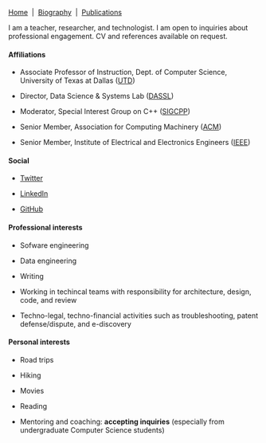 [Home](/)&nbsp;&nbsp;\|&nbsp;&nbsp;[Biography](/bio)&nbsp;&nbsp;\|&nbsp;&nbsp;[Publications](/pubs)

I am a teacher, researcher, and technologist. I am open to inquiries about professional engagement.
CV and references available on request. 

#### Affiliations

- Associate Professor of Instruction, Dept. of Computer Science, University of Texas at Dallas ([UTD](https://cs.utdallas.edu/people/faculty/murthy-sean/))

- Director, Data Science & Systems Lab ([DASSL](https://dassl.github.io/))

- Moderator, Special Interest Group on C++ ([SIGCPP](https://sigcpp.github.io/))

- Senior Member, Association for Computing Machinery ([ACM](https://www.acm.org/))

- Senior Member, Institute of Electrical and Electronics Engineers ([IEEE](https://www.ieee.org/))


#### Social

- [Twitter](https://twitter.com/smurthys)

- [LinkedIn](https://www.linkedin.com/in/seanmurthy/)

- [GitHub](https://github.com/smurthys)


#### Professional interests

- Sofware engineering

- Data engineering

- Writing

- Working in techincal teams with responsibility for architecture, design, code, and review

- Techno-legal, techno-financial activities such as troubleshooting, patent defense/dispute, and e-discovery


#### Personal interests

- Road trips

- Hiking

- Movies

- Reading

- Mentoring and coaching: **accepting inquiries** (especially from undergraduate Computer Science students)
